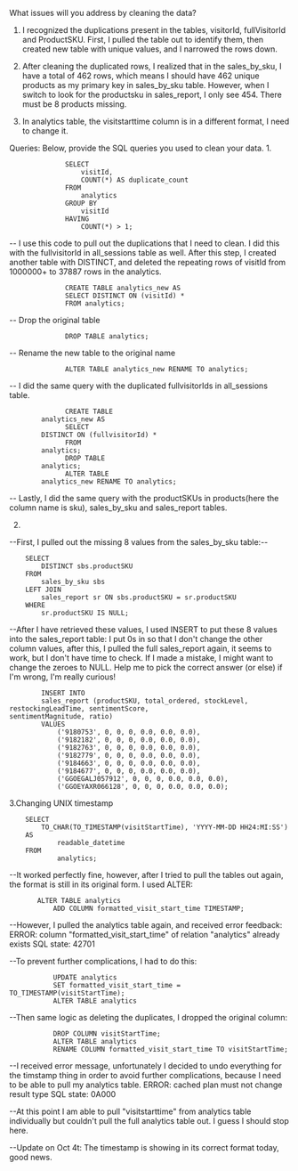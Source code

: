 What issues will you address by cleaning the data?
1. I recognized the duplications present in the tables, visitorId, fullVisitorId and ProductSKU. First, I pulled the table out to identify them, then created new table with unique values, and I narrowed the rows down.

2. After cleaning the duplicated rows, I realized that in the sales_by_sku, I have a total of 462 rows, which means I should have 462 unique products as my primary key in sales_by_sku table. However, when I switch to look for the productsku in sales_report, I only see 454. There must be 8 products missing.

3. In analytics table, the visitstarttime column is in a different format, I need to change it.
   
Queries:
Below, provide the SQL queries you used to clean your data.
1.

                  SELECT
                      visitId,
                      COUNT(*) AS duplicate_count
                  FROM
                      analytics
                  GROUP BY
                      visitId
                  HAVING
                      COUNT(*) > 1;

                  
-- I use this code to pull out the duplications that I need to clean. I did this with the fullvisitorId in all_sessions table as well. After this step, I created another table with DISTINCT, and deleted the        repeating rows of visitId from 1000000+ to 37887 rows in the analytics.

                  CREATE TABLE analytics_new AS
                  SELECT DISTINCT ON (visitId) *
                  FROM analytics;
                  
-- Drop the original table

                  DROP TABLE analytics;

-- Rename the new table to the original name

                  ALTER TABLE analytics_new RENAME TO analytics;

-- I did the same query with the duplicated fullvisitorIds in all_sessions table.

                  CREATE TABLE 
		  	analytics_new AS
                  SELECT 
		  	DISTINCT ON (fullvisitorId) *
                  FROM 
		  	analytics;
                  DROP TABLE 
		  	analytics;
                  ALTER TABLE 
		  	analytics_new RENAME TO analytics;

-- Lastly, I did the same query with the productSKUs in products(here the column name is                        sku), sales_by_sku and sales_report tables.


2.
--First, I pulled out the missing 8 values from the sales_by_sku table:--
   
		SELECT
			DISTINCT sbs.productSKU
		FROM
  			sales_by_sku sbs
		LEFT JOIN
  			sales_report sr ON sbs.productSKU = sr.productSKU
		WHERE
  			sr.productSKU IS NULL;
   
--After I have retrieved these values, I used INSERT to put these 8 values into the sales_report table: I put 0s in so that I don't change the other column values, after this, I pulled the full sales_report again, it seems to work, but I don't have time to check. If I made a mistake, I might want to change the zeroes to NULL. Help me to pick the correct answer (or else) if I'm wrong, I'm really curious!
   
            INSERT INTO 
	    	sales_report (productSKU, total_ordered, stockLevel, restockingLeadTime, sentimentScore,                 	sentimentMagnitude, ratio)
            VALUES
                ('9180753', 0, 0, 0, 0.0, 0.0, 0.0),
                ('9182182', 0, 0, 0, 0.0, 0.0, 0.0),
                ('9182763', 0, 0, 0, 0.0, 0.0, 0.0),
                ('9182779', 0, 0, 0, 0.0, 0.0, 0.0),
                ('9184663', 0, 0, 0, 0.0, 0.0, 0.0),
                ('9184677', 0, 0, 0, 0.0, 0.0, 0.0),
                ('GGOEGALJ057912', 0, 0, 0, 0.0, 0.0, 0.0),
                ('GGOEYAXR066128', 0, 0, 0, 0.0, 0.0, 0.0);
		
3.Changing UNIX timestamp

	    SELECT 
	        TO_CHAR(TO_TIMESTAMP(visitStartTime), 'YYYY-MM-DD HH24:MI:SS') 
	    AS
                readable_datetime
	    FROM
                analytics;
  
--It worked perfectly fine, however, after I tried to pull the tables out again, the format is still in its original form. I used ALTER:
  
           ALTER TABLE analytics
               ADD COLUMN formatted_visit_start_time TIMESTAMP;
	       
--However, I pulled the analytics table again, and received error feedback:
ERROR:  column "formatted_visit_start_time" of relation "analytics" already exists 
SQL state: 42701

--To prevent further complications, I had to do this:

               UPDATE analytics
               SET formatted_visit_start_time = TO_TIMESTAMP(visitStartTime);
               ALTER TABLE analytics
               
--Then same logic as deleting the duplicates, I dropped the original column:

               DROP COLUMN visitStartTime;
               ALTER TABLE analytics
               RENAME COLUMN formatted_visit_start_time TO visitStartTime;
               
--I received error message, unfortunately I decided to undo everything for the timstamp thing in order to avoid further complications, because I need to be able to pull my analytics table.
ERROR:  cached plan must not change result type 
SQL state: 0A000

--At this point I am able to pull "visitstarttime" from analytics table individually but couldn't pull the full analytics table out. I guess I should stop here.

--Update on Oct 4t: The timestamp is showing in its correct format today, good news.
